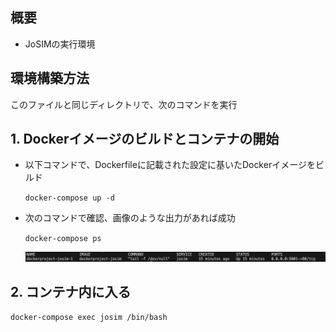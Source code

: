 ## 概要
- JoSIMの実行環境

## 環境構築方法

 このファイルと同じディレクトリで、次のコマンドを実行

## 

## 1. Dockerイメージのビルドとコンテナの開始

- 以下コマンドで、Dockerfileに記載された設定に基いたDockerイメージをビルド

    `docker-compose up -d`


- 次のコマンドで確認、画像のような出力があれば成功

    `docker-compose ps`

    ![Architecture diagram](images/docker-compose-check.png)


## 2. コンテナ内に入る
```
docker-compose exec josim /bin/bash
```
